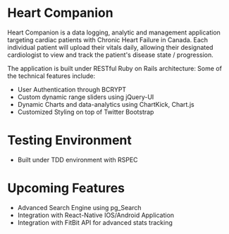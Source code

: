 # Heart Companion

Heart Companion is a data logging, analytic and management application targeting cardiac patients with Chronic Heart Failure in Canada. Each individual patient will upload their vitals daily, allowing their designated cardiologist to view and track the patient's disease state / progression.

The application is built under RESTful Ruby on Rails architecture:
Some of the technical features include:

* User Authentication through BCRYPT
* Custom dynamic range sliders using jQuery-UI
* Dynamic Charts and data-analytics using ChartKick, Chart.js
* Customized Styling on top of Twitter Bootstrap

# Testing Environment
* Built under TDD environment with RSPEC

# Upcoming Features
* Advanced Search Engine using pg_Search
* Integration with React-Native IOS/Android Application
* Integration with FitBit API for advanced stats tracking
